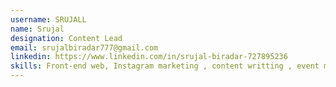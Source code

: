 ```yaml
---
username: SRUJALL
name: Srujal
designation: Content Lead
email: srujalbiradar777@gmail.com
linkedin: https://www.linkedin.com/in/srujal-biradar-727895236
skills: Front-end web, Instagram marketing , content writting , event management
---
```

